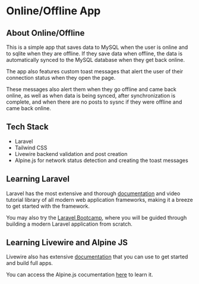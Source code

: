 # Online/Offline App

## About Online/Offline

This is a simple app that saves data to MySQL when the user is online and to sqlite when they are offline. If they save data when offline, the data is automatically synced to the MySQL database when they get back online.

The app also features custom toast messages that alert the user of their connection status when they open the page. 

These messages also alert them when they go offline and came back online, as well as when data is being synced, after synchronization is complete, and when there are no posts to sysnc if they were offline and came back online.

## Tech Stack
- Laravel
- Tailwind CSS
- Livewire backend validation and post creation
- Alpine.js for network status detection and creating the toast messages

## Learning Laravel

Laravel has the most extensive and thorough [documentation](https://laravel.com/docs) and video tutorial library of all modern web application frameworks, making it a breeze to get started with the framework.

You may also try the [Laravel Bootcamp](https://bootcamp.laravel.com), where you will be guided through building a modern Laravel application from scratch.

## Learning Livewire and Alpine JS

Livewire also has extensive [documentation](https://livewire.laravel.com/docs/quickstart) that you can use to get started and build full apps.

You can access the Alpine.js cocumentation [here](https://alpinejs.dev/start-here) to learn it.

